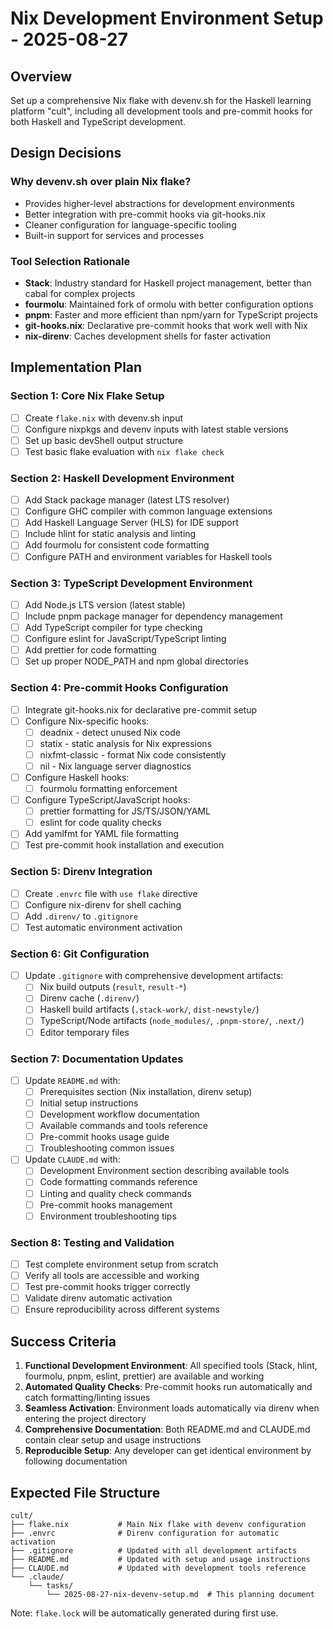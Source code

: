 # Nix Development Environment Setup - 2025-08-27

## Overview

Set up a comprehensive Nix flake with devenv.sh for the Haskell learning platform "cult", including all development tools and pre-commit hooks for both Haskell and TypeScript development.

## Design Decisions

### Why devenv.sh over plain Nix flake?
- Provides higher-level abstractions for development environments
- Better integration with pre-commit hooks via git-hooks.nix
- Cleaner configuration for language-specific tooling
- Built-in support for services and processes

### Tool Selection Rationale
- **Stack**: Industry standard for Haskell project management, better than cabal for complex projects
- **fourmolu**: Maintained fork of ormolu with better configuration options
- **pnpm**: Faster and more efficient than npm/yarn for TypeScript projects
- **git-hooks.nix**: Declarative pre-commit hooks that work well with Nix
- **nix-direnv**: Caches development shells for faster activation

## Implementation Plan

### Section 1: Core Nix Flake Setup
- [ ] Create `flake.nix` with devenv.sh input
- [ ] Configure nixpkgs and devenv inputs with latest stable versions
- [ ] Set up basic devShell output structure
- [ ] Test basic flake evaluation with `nix flake check`

### Section 2: Haskell Development Environment
- [ ] Add Stack package manager (latest LTS resolver)
- [ ] Configure GHC compiler with common language extensions
- [ ] Add Haskell Language Server (HLS) for IDE support
- [ ] Include hlint for static analysis and linting
- [ ] Add fourmolu for consistent code formatting
- [ ] Configure PATH and environment variables for Haskell tools

### Section 3: TypeScript Development Environment  
- [ ] Add Node.js LTS version (latest stable)
- [ ] Include pnpm package manager for dependency management
- [ ] Add TypeScript compiler for type checking
- [ ] Configure eslint for JavaScript/TypeScript linting
- [ ] Add prettier for code formatting
- [ ] Set up proper NODE_PATH and npm global directories

### Section 4: Pre-commit Hooks Configuration
- [ ] Integrate git-hooks.nix for declarative pre-commit setup
- [ ] Configure Nix-specific hooks:
  - [ ] deadnix - detect unused Nix code
  - [ ] statix - static analysis for Nix expressions
  - [ ] nixfmt-classic - format Nix code consistently
  - [ ] nil - Nix language server diagnostics
- [ ] Configure Haskell hooks:
  - [ ] fourmolu formatting enforcement
- [ ] Configure TypeScript/JavaScript hooks:
  - [ ] prettier formatting for JS/TS/JSON/YAML
  - [ ] eslint for code quality checks
- [ ] Add yamlfmt for YAML file formatting
- [ ] Test pre-commit hook installation and execution

### Section 5: Direnv Integration
- [ ] Create `.envrc` file with `use flake` directive
- [ ] Configure nix-direnv for shell caching
- [ ] Add `.direnv/` to `.gitignore`
- [ ] Test automatic environment activation

### Section 6: Git Configuration
- [ ] Update `.gitignore` with comprehensive development artifacts:
  - [ ] Nix build outputs (`result`, `result-*`)
  - [ ] Direnv cache (`.direnv/`)
  - [ ] Haskell build artifacts (`.stack-work/`, `dist-newstyle/`)
  - [ ] TypeScript/Node artifacts (`node_modules/`, `.pnpm-store/`, `.next/`)
  - [ ] Editor temporary files

### Section 7: Documentation Updates
- [ ] Update `README.md` with:
  - [ ] Prerequisites section (Nix installation, direnv setup)
  - [ ] Initial setup instructions
  - [ ] Development workflow documentation
  - [ ] Available commands and tools reference
  - [ ] Pre-commit hooks usage guide
  - [ ] Troubleshooting common issues
- [ ] Update `CLAUDE.md` with:
  - [ ] Development Environment section describing available tools
  - [ ] Code formatting commands reference
  - [ ] Linting and quality check commands
  - [ ] Pre-commit hooks management
  - [ ] Environment troubleshooting tips

### Section 8: Testing and Validation
- [ ] Test complete environment setup from scratch
- [ ] Verify all tools are accessible and working
- [ ] Test pre-commit hooks trigger correctly
- [ ] Validate direnv automatic activation
- [ ] Ensure reproducibility across different systems

## Success Criteria

1. **Functional Development Environment**: All specified tools (Stack, hlint, fourmolu, pnpm, eslint, prettier) are available and working
2. **Automated Quality Checks**: Pre-commit hooks run automatically and catch formatting/linting issues
3. **Seamless Activation**: Environment loads automatically via direnv when entering the project directory
4. **Comprehensive Documentation**: Both README.md and CLAUDE.md contain clear setup and usage instructions
5. **Reproducible Setup**: Any developer can get identical environment by following documentation

## Expected File Structure

```
cult/
├── flake.nix           # Main Nix flake with devenv configuration
├── .envrc              # Direnv configuration for automatic activation
├── .gitignore          # Updated with all development artifacts
├── README.md           # Updated with setup and usage instructions  
├── CLAUDE.md           # Updated with development tools reference
└── .claude/
    └── tasks/
        └── 2025-08-27-nix-devenv-setup.md  # This planning document
```

Note: `flake.lock` will be automatically generated during first use.